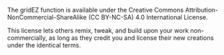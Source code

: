 
The gridEZ function is available under the Creative Commons Attribution-NonCommercial-ShareAlike (CC BY-NC-SA) 4.0 International License.

This license lets others remix, tweak, and build upon your work non-commercially, as long as they credit you and license their new creations under the identical terms.
